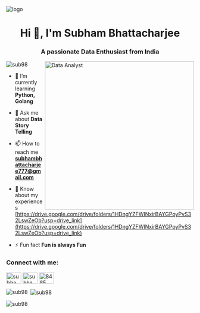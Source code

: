 ![logo](https://img.lovepik.com/background/20211021/large/lovepik-data-analysis-background-image_500442691.jpg)
<h1 align="center">Hi 👋, I'm Subham Bhattacharjee</h1>
<h3 align="center">A passionate Data Enthusiast from India</h3>

<img align="right" alt="Data Analyst" width="400" src="https://i.pinimg.com/originals/fc/71/63/fc71635c7f1b09ed30413f59bb749582.gif">

<p align="left"> <img src="https://komarev.com/ghpvc/?username=sub98&label=Profile%20views&color=0e75b6&style=flat" alt="sub98" /> </p>

- 🌱 I’m currently learning **Python, Golang**

- 💬 Ask me about **Data Story Telling**

- 📫 How to reach me **subhambhattacharjee777@gmail.com**

- 📄 Know about my experiences [https://drive.google.com/drive/folders/1HDngYZFWINxirBAYGPoyPvS32LswZeOb?usp=drive_link](https://drive.google.com/drive/folders/1HDngYZFWINxirBAYGPoyPvS32LswZeOb?usp=drive_link)

- ⚡ Fun fact **Fun is always Fun**

<h3 align="left">Connect with me:</h3>
<p align="left">
<a href="https://linkedin.com/in/subham bhattacharjeee" target="blank"><img align="center" src="https://raw.githubusercontent.com/rahuldkjain/github-profile-readme-generator/master/src/images/icons/Social/linked-in-alt.svg" alt="subham bhattacharjeee" height="30" width="40" /></a>
<a href="https://fb.com/subham bhattacharjee" target="blank"><img align="center" src="https://raw.githubusercontent.com/rahuldkjain/github-profile-readme-generator/master/src/images/icons/Social/facebook.svg" alt="subham bhattacharjee" height="30" width="40" /></a>
<a href="https://discord.gg/8485" target="blank"><img align="center" src="https://raw.githubusercontent.com/rahuldkjain/github-profile-readme-generator/master/src/images/icons/Social/discord.svg" alt="8485" height="30" width="40" /></a>
</p>

<p><img align="left" src="https://github-readme-stats.vercel.app/api/top-langs?username=sub98&show_icons=true&locale=en&layout=compact" alt="sub98" /></p>

<p>&nbsp;<img align="center" src="https://github-readme-stats.vercel.app/api?username=sub98&show_icons=true&locale=en" alt="sub98" /></p>

<p><img align="center" src="https://github-readme-streak-stats.herokuapp.com/?user=sub98&" alt="sub98" /></p>

